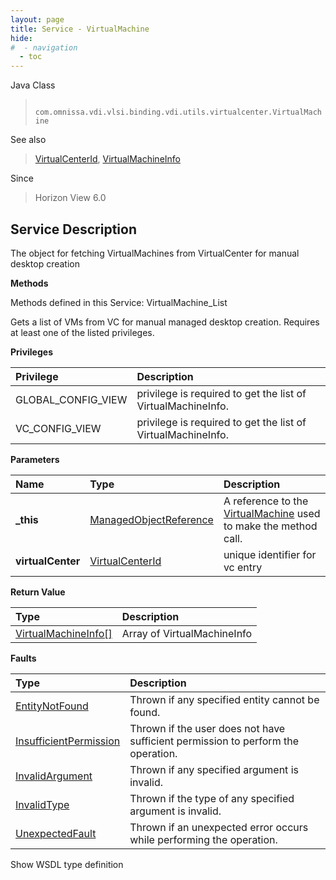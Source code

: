 ```yaml
---
layout: page
title: Service - VirtualMachine
hide:
#  - navigation
  - toc
---
```








Java Class
> ` com.omnissa.vdi.vlsi.binding.vdi.utils.virtualcenter.VirtualMachine`

See also
> [VirtualCenterId](vdi.entity.VirtualCenterId.md), [VirtualMachineInfo](vdi.utils.virtualcenter.VirtualMachine.VirtualMachineInfo.md)

Since
> Horizon View 6.0





## Service Description

The object for fetching VirtualMachines from VirtualCenter for manual desktop creation

**Methods**

Methods defined in this Service:
VirtualMachine_List




Gets a list of VMs from VC for manual managed desktop creation. Requires at least one of the listed privileges.

**Privileges**

Privilege | Description
:---|:---
GLOBAL_CONFIG_VIEW|  privilege is required to get the list of VirtualMachineInfo.
VC_CONFIG_VIEW|  privilege is required to get the list of VirtualMachineInfo.



**Parameters**

 Name | Type | Description
:---|:---|:---
**_this**| [ManagedObjectReference](vmodl.ManagedObjectReference.md)|  A reference to the [VirtualMachine](vdi.utils.virtualcenter.VirtualMachine.md) used to make the method call.
**virtualCenter**| [VirtualCenterId](vdi.entity.VirtualCenterId.md)|  unique identifier for vc entry




**Return Value**

Type | Description
:---|:---
[VirtualMachineInfo[]](vdi.utils.virtualcenter.VirtualMachine.VirtualMachineInfo.md)| Array of VirtualMachineInfo



**Faults**

Type | Description
:---|:---
[EntityNotFound](vdi.fault.EntityNotFound.md)| Thrown if any specified entity cannot be found.
[InsufficientPermission](vdi.fault.InsufficientPermission.md)| Thrown if the user does not have sufficient permission to perform the operation.
[InvalidArgument](vdi.fault.InvalidArgument.md)| Thrown if any specified argument is invalid.
[InvalidType](vdi.fault.InvalidType.md)| Thrown if the type of any specified argument is invalid.
[UnexpectedFault](vdi.fault.UnexpectedFault.md)| Thrown if an unexpected error occurs while performing the operation.

Show WSDL type definition












 
